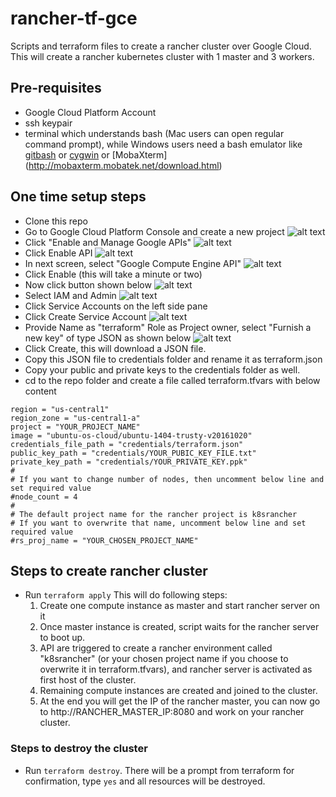 # rancher-tf-gce
Scripts and terraform files to create a rancher cluster over Google Cloud.
This will create a rancher kubernetes cluster with 1 master and 3 workers.


## Pre-requisites
* Google Cloud Platform Account
* ssh keypair 
* terminal which understands bash (Mac users can open regular command prompt), while Windows users need a bash emulator like [gitbash](https://git-scm.com/download/win) or [cygwin](https://cygwin.com/install.html) or [MobaXterm] (http://mobaxterm.mobatek.net/download.html)


## One time setup steps
* Clone this repo
* Go to Google Cloud Platform Console and create a new project ![alt text][step1]
* Click "Enable and Manage Google APIs" ![alt text][step2]
* Click Enable API ![alt text][step3]
* In next screen, select "Google Compute Engine API" ![alt text][step4]
* Click Enable (this will take a minute or two)
* Now click button shown below ![alt text][step5]
* Select IAM and Admin ![alt text][step6]
* Click Service Accounts on the left side pane 
* Click Create Service Account ![alt text][step7]
* Provide Name as "terraform" Role as Project owner, select "Furnish a new key" of type JSON as shown below ![alt text][step8]
* Click Create, this will download a JSON file. 
* Copy this JSON file to credentials folder and rename it as terraform.json
* Copy your public and private keys to the credentials folder as well.
* cd to the repo folder and create a file called terraform.tfvars with below content 
~~~
region = "us-central1"
region_zone = "us-central1-a"
project = "YOUR_PROJECT_NAME"
image = "ubuntu-os-cloud/ubuntu-1404-trusty-v20161020"
credentials_file_path = "credentials/terraform.json"
public_key_path = "credentials/YOUR_PUBIC_KEY_FILE.txt"
private_key_path = "credentials/YOUR_PRIVATE_KEY.ppk"
#
# If you want to change number of nodes, then uncomment below line and set required value
#node_count = 4
#
# The default project name for the rancher project is k8srancher
# If you want to overwrite that name, uncomment below line and set required value
#rs_proj_name = "YOUR_CHOSEN_PROJECT_NAME"
~~~

## Steps to create rancher cluster
* Run `terraform apply` This will do following steps:
  1. Create one compute instance as master and start rancher server on it 
  2. Once master instance is created, script waits for the rancher server to boot up.
  3. API are triggered to create a rancher environment called "k8srancher" (or your chosen project name if you choose to overwrite it in terraform.tfvars), and rancher server is activated as first host of the cluster.
  4. Remaining compute instances are created and joined to the cluster.
  5. At the end you will get the IP of the rancher master, you can now go to http://RANCHER_MASTER_IP:8080 and work on your rancher cluster.

### Steps to destroy the cluster 

* Run `terraform destroy`. There will be a prompt from terraform for confirmation, type `yes` and all resources will be destroyed.


[step1]: https://github.com/harshal-shah/github-images/blob/master/rancher-tf-gce/CreateProject.jpg "Create GCP project"
[step2]: https://github.com/harshal-shah/github-images/blob/master/rancher-tf-gce/GoogleManageAPI1.jpg "Enable API"
[step4]: https://github.com/harshal-shah/github-images/blob/master/rancher-tf-gce/GoogleComputeEngineAPI.jpg "Search Compute Engine API"
[step3]: https://github.com/harshal-shah/github-images/blob/master/rancher-tf-gce/GCE-API-Enabled.jpg "Enable Compute Engine API"
[step5]: https://github.com/harshal-shah/github-images/blob/master/rancher-tf-gce/Prod-Serv.jpg "Products and Services"
[step6]: https://github.com/harshal-shah/github-images/blob/master/rancher-tf-gce/IAM-Admin.jpg "Service Account"
[step7]: https://github.com/harshal-shah/github-images/blob/master/rancher-tf-gce/CreateServAcc.jpg "Service Account"
[step8]: https://github.com/harshal-shah/github-images/blob/master/rancher-tf-gce/ServiceKey.jpg "Service Key"
